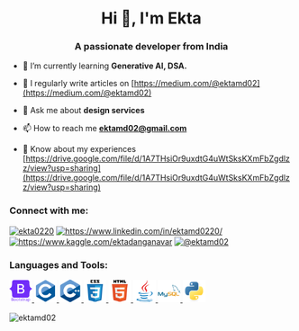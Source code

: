 <h1 align="center">Hi 👋, I'm Ekta</h1>
<h3 align="center">A passionate developer from India</h3>

- 🌱 I’m currently learning **Generative AI, DSA.**

- 📝 I regularly write articles on [https://medium.com/@ektamd02](https://medium.com/@ektamd02)

- 💬 Ask me about **design services**

- 📫 How to reach me **ektamd02@gmail.com**

- 📄 Know about my experiences [https://drive.google.com/file/d/1A7THsiOr9uxdtG4uWtSksKXmFbZgdlzz/view?usp=sharing](https://drive.google.com/file/d/1A7THsiOr9uxdtG4uWtSksKXmFbZgdlzz/view?usp=sharing)

<h3 align="left">Connect with me:</h3>
<p align="left">
<a href="https://twitter.com/ekta0220" target="blank"><img align="center" src="https://raw.githubusercontent.com/rahuldkjain/github-profile-readme-generator/master/src/images/icons/Social/twitter.svg" alt="ekta0220" height="30" width="40" /></a>
<a href="https://linkedin.com/in/https://www.linkedin.com/in/ektamd0220/" target="blank"><img align="center" src="https://raw.githubusercontent.com/rahuldkjain/github-profile-readme-generator/master/src/images/icons/Social/linked-in-alt.svg" alt="https://www.linkedin.com/in/ektamd0220/" height="30" width="40" /></a>
<a href="https://kaggle.com/https://www.kaggle.com/ektadanganavar" target="blank"><img align="center" src="https://raw.githubusercontent.com/rahuldkjain/github-profile-readme-generator/master/src/images/icons/Social/kaggle.svg" alt="https://www.kaggle.com/ektadanganavar" height="30" width="40" /></a>
<a href="https://medium.com/@ektamd02" target="blank"><img align="center" src="https://raw.githubusercontent.com/rahuldkjain/github-profile-readme-generator/master/src/images/icons/Social/medium.svg" alt="@ektamd02" height="30" width="40" /></a>
</p>

<h3 align="left">Languages and Tools:</h3>
<p align="left"> <a href="https://getbootstrap.com" target="_blank" rel="noreferrer"> <img src="https://raw.githubusercontent.com/devicons/devicon/master/icons/bootstrap/bootstrap-plain-wordmark.svg" alt="bootstrap" width="40" height="40"/> </a> <a href="https://www.cprogramming.com/" target="_blank" rel="noreferrer"> <img src="https://raw.githubusercontent.com/devicons/devicon/master/icons/c/c-original.svg" alt="c" width="40" height="40"/> </a> <a href="https://www.w3schools.com/cpp/" target="_blank" rel="noreferrer"> <img src="https://raw.githubusercontent.com/devicons/devicon/master/icons/cplusplus/cplusplus-original.svg" alt="cplusplus" width="40" height="40"/> </a> <a href="https://www.w3schools.com/css/" target="_blank" rel="noreferrer"> <img src="https://raw.githubusercontent.com/devicons/devicon/master/icons/css3/css3-original-wordmark.svg" alt="css3" width="40" height="40"/> </a> <a href="https://www.w3.org/html/" target="_blank" rel="noreferrer"> <img src="https://raw.githubusercontent.com/devicons/devicon/master/icons/html5/html5-original-wordmark.svg" alt="html5" width="40" height="40"/> </a> <a href="https://www.java.com" target="_blank" rel="noreferrer"> <img src="https://raw.githubusercontent.com/devicons/devicon/master/icons/java/java-original.svg" alt="java" width="40" height="40"/> </a> <a href="https://www.mysql.com/" target="_blank" rel="noreferrer"> <img src="https://raw.githubusercontent.com/devicons/devicon/master/icons/mysql/mysql-original-wordmark.svg" alt="mysql" width="40" height="40"/> </a> <a href="https://www.python.org" target="_blank" rel="noreferrer"> <img src="https://raw.githubusercontent.com/devicons/devicon/master/icons/python/python-original.svg" alt="python" width="40" height="40"/> </a> </p>

<p><img align="center" src="https://github-readme-streak-stats.herokuapp.com/?user=ektamd02&" alt="ektamd02" /></p>


